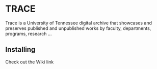 # TRACE
Trace is a University of Tennessee digital archive that showcases and preserves published and unpublished works by faculty, departments, programs, research ...


## Installing ##
Check out the Wiki link
